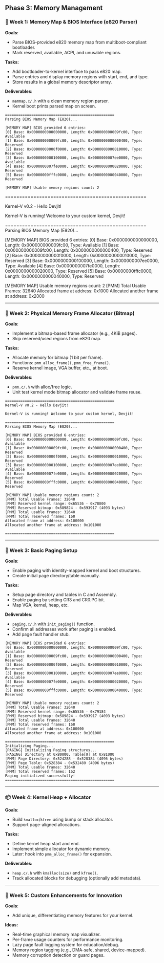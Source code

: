 Phase 3: Memory Management
---

### 🔧 Week 1: Memory Map & BIOS Interface (e820 Parser)

**Goals:**

* Parse BIOS-provided e820 memory map from multiboot-compliant bootloader.
* Mark reserved, available, ACPI, and unusable regions.

**Tasks:**

* Add bootloader-to-kernel interface to pass e820 map.
* Parse entries and display memory regions with start, end, and type.
* Store results in a global memory descriptor array.

**Deliverables:**

* `memmap.c/.h` with a clean memory region parser.
* Kernel boot prints parsed map on screen.

```
==================================================
Parsing BIOS Memory Map (E820)...

[MEMORY MAP] BIOS provided 6 entries:
[0] Base: 0x0000000000000000, Length: 0x000000000009fc00, Type: Available
[1] Base: 0x000000000009fc00, Length: 0x0000000000000400, Type: Reserved
[2] Base: 0x00000000000f0000, Length: 0x0000000000010000, Type: Reserved
[3] Base: 0x0000000000100000, Length: 0x0000000007ee0000, Type: Available
[4] Base: 0x0000000007fe0000, Length: 0x0000000000020000, Type: Reserved
[5] Base: 0x00000000fffc0000, Length: 0x0000000000040000, Type: Reserved

[MEMORY MAP] Usable memory regions count: 2

```
==================================================

Kernel-V v0.2 - Hello Devjit!

Kernel-V is running! Welcome to your custom kernel, Devjit!

==================================================
Parsing BIOS Memory Map (E820)...

[MEMORY MAP] BIOS provided 6 entries:
[0] Base: 0x0000000000000000, Length: 0x000000000009fc00, Type: Available
[1] Base: 0x000000000009fc00, Length: 0x0000000000000400, Type: Reserved
[2] Base: 0x00000000000f0000, Length: 0x0000000000010000, Type: Reserved
[3] Base: 0x0000000000100000, Length: 0x0000000007ee0000, Type: Available
[4] Base: 0x0000000007fe0000, Length: 0x0000000000020000, Type: Reserved
[5] Base: 0x00000000fffc0000, Length: 0x0000000000040000, Type: Reserved

[MEMORY MAP] Usable memory regions count: 2
[PMM] Total Usable Frames: 32640
Allocated frame at address: 0x1000
Allocated another frame at address: 0x2000

---

### 🔨 Week 2: Physical Memory Frame Allocator (Bitmap)

**Goals:**

* Implement a bitmap-based frame allocator (e.g., 4KiB pages).
* Skip reserved/used regions from e820 map.

**Tasks:**

* Allocate memory for bitmap (1 bit per frame).
* Functions: `pmm_alloc_frame()`, `pmm_free_frame()`.
* Reserve kernel image, VGA buffer, etc., at boot.

**Deliverables:**

* `pmm.c/.h` with alloc/free logic.
* Unit test kernel mode bitmap allocator and validate frame reuse.

```
==================================================
Kernel-V v0.2 - Hello Devjit!

Kernel-V is running! Welcome to your custom kernel, Devjit!

==================================================
Parsing BIOS Memory Map (E820)...

[MEMORY MAP] BIOS provided 6 entries:
[0] Base: 0x0000000000000000, Length: 0x000000000009fc00, Type: Available
[1] Base: 0x000000000009fc00, Length: 0x0000000000000400, Type: Reserved
[2] Base: 0x00000000000f0000, Length: 0x0000000000010000, Type: Reserved
[3] Base: 0x0000000000100000, Length: 0x0000000007ee0000, Type: Available
[4] Base: 0x0000000007fe0000, Length: 0x0000000000020000, Type: Reserved
[5] Base: 0x00000000fffc0000, Length: 0x0000000000040000, Type: Reserved

[MEMORY MAP] Usable memory regions count: 2
[PMM] Total Usable Frames: 32640
[PMM] Reserved kernel range: 0x65536 - 0x78800
[PMM] Reserved bitmap: 0x589824 - 0x593917 (4093 bytes)
[PMM] Total usable frames: 32640
[PMM] Total reserved frames: 160
Allocated frame at address: 0x100000
Allocated another frame at address: 0x101000

==================================================
```

---

### 🧠 Week 3: Basic Paging Setup

**Goals:**

* Enable paging with identity-mapped kernel and boot structures.
* Create initial page directory/table manually.

**Tasks:**

* Setup page directory and tables in C and Assembly.
* Enable paging by setting CR3 and CR0.PG bit.
* Map VGA, kernel, heap, etc.

**Deliverables:**

* `paging.c/.h` with `init_paging()` function.
* Confirm all addresses work after paging is enabled.
* Add page fault handler stub.

```
[MEMORY MAP] BIOS provided 6 entries:
[0] Base: 0x0000000000000000, Length: 0x000000000009fc00, Type: Available
[1] Base: 0x000000000009fc00, Length: 0x0000000000000400, Type: Reserved
[2] Base: 0x00000000000f0000, Length: 0x0000000000010000, Type: Reserved
[3] Base: 0x0000000000100000, Length: 0x0000000007ee0000, Type: Available
[4] Base: 0x0000000007fe0000, Length: 0x0000000000020000, Type: Reserved
[5] Base: 0x00000000fffc0000, Length: 0x0000000000040000, Type: Reserved

[MEMORY MAP] Usable memory regions count: 2
[PMM] Total Usable Frames: 32640
[PMM] Reserved kernel range: 0x65536 - 0x79184
[PMM] Reserved bitmap: 0x589824 - 0x593917 (4093 bytes)
[PMM] Total usable frames: 32640
[PMM] Total reserved frames: 160
Allocated frame at address: 0x100000
Allocated another frame at address: 0x101000

==================================================
Initializing Paging...
[PAGING] Initializing Paging structures...
[PAGING] Directory at 0x80000, Table[0] at 0x81000
[PMM] Page Directory: 0x524288 - 0x528384 (4096 bytes)
[PMM] Page Table: 0x528384 - 0x532480 (4096 bytes)
[PMM] Total usable frames: 32640
[PMM] Total reserved frames: 162
Paging initialized successfully!
==================================================
```

---

### 📦 Week 4: Kernel Heap + Allocator

**Goals:**

* Build `kmalloc`/`kfree` using bump or stack allocator.
* Support page-aligned allocations.

**Tasks:**

* Define kernel heap start and end.
* Implement simple allocator for dynamic memory.
* Later: hook into `pmm_alloc_frame()` for expansion.

**Deliverables:**

* `heap.c/.h` with `kmalloc(size)` and `kfree()`.
* Track allocated blocks for debugging (optionally add metadata).

---

### 🚀 Week 5: Custom Enhancements for Innovation

**Goals:**

* Add unique, differentiating memory features for your kernel.

**Ideas:**

* Real-time graphical memory map visualizer.
* Per-frame usage counters for performance monitoring.
* Lazy page fault logging system for education/debug.
* Memory region tagging (e.g., DMA-safe, shared, device-mapped).
* Memory corruption detection or guard pages.
